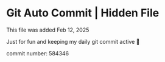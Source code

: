 # Git Auto Commit | Hidden File

This file was added Feb 12, 2025

Just for fun and keeping my daily git commit active 🤪

commit number: 584346
